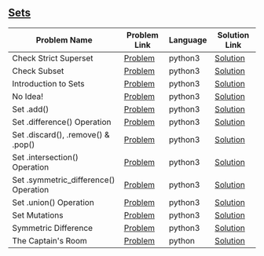 ## [Sets](https://www.hackerrank.com/domains/python/py-sets)

Problem Name|Problem Link|Language|Solution Link
---|---|---|---
Check Strict Superset|[Problem](https://www.hackerrank.com/challenges/py-check-strict-superset/problem)|python3|[Solution](./py-check-strict-superset.py)
Check Subset|[Problem](https://www.hackerrank.com/challenges/py-check-subset/problem)|python3|[Solution](./py-check-subset.py)
Introduction to Sets|[Problem](https://www.hackerrank.com/challenges/py-introduction-to-sets/problem)|python3|[Solution](./py-introduction-to-sets.py)
No Idea!|[Problem](https://www.hackerrank.com/challenges/no-idea/problem)|python3|[Solution](./no-idea.py)
Set .add() |[Problem](https://www.hackerrank.com/challenges/py-set-add/problem)|python3|[Solution](./py-set-add.py)
Set .difference() Operation|[Problem](https://www.hackerrank.com/challenges/py-set-difference-operation/problem)|python3|[Solution](./py-set-difference-operation.py)
Set .discard(), .remove() & .pop()|[Problem](https://www.hackerrank.com/challenges/py-set-discard-remove-pop/problem)|python3|[Solution](./py-set-discard-remove-pop.py)
Set .intersection() Operation|[Problem](https://www.hackerrank.com/challenges/py-set-intersection-operation/problem)|python3|[Solution](./py-set-intersection-operation.py)
Set .symmetric_difference() Operation|[Problem](https://www.hackerrank.com/challenges/py-set-symmetric-difference-operation/problem)|python3|[Solution](./py-set-symmetric-difference-operation.py)
Set .union() Operation|[Problem](https://www.hackerrank.com/challenges/py-set-union/problem)|python3|[Solution](./py-set-union.py)
Set Mutations|[Problem](https://www.hackerrank.com/challenges/py-set-mutations/problem)|python3|[Solution](./py-set-mutations.py)
Symmetric Difference|[Problem](https://www.hackerrank.com/challenges/symmetric-difference/problem)|python3|[Solution](./symmetric-difference.py)
The Captain's Room |[Problem](https://www.hackerrank.com/challenges/py-the-captains-room/problem)|python|[Solution](./py-the-captains-room.py)
